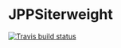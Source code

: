 # JPPSiterweight
[![Travis build status](https://travis-ci.org/nickbrazeau/JPPSiterweight.svg?branch=master)](https://travis-ci.org/nickbrazeau/JPPSiterweight)
